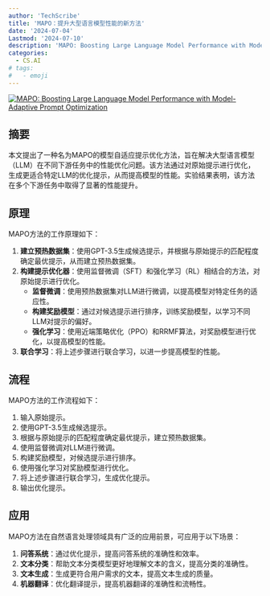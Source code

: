 ```yaml
---
author: 'TechScribe'
title: 'MAPO：提升大型语言模型性能的新方法'
date: '2024-07-04'
Lastmod: '2024-07-10'
description: 'MAPO: Boosting Large Language Model Performance with Model-Adaptive Prompt Optimization'
categories:
  - CS.AI
# tags:
#   - emoji
---
```


[![MAPO: Boosting Large Language Model Performance with Model-Adaptive Prompt Optimization](https://arxiv-research-1301205113.cos.ap-guangzhou.myqcloud.com/images/2407.04118v1.pdf_0.jpg)](https://arxiv.org/abs/2407.04118v1)

## 摘要

本文提出了一种名为MAPO的模型自适应提示优化方法，旨在解决大型语言模型（LLM）在不同下游任务中的性能优化问题。该方法通过对原始提示进行优化，生成更适合特定LLM的优化提示，从而提高模型的性能。实验结果表明，该方法在多个下游任务中取得了显著的性能提升。<!--more-->

## 原理

MAPO方法的工作原理如下：
1. **建立预热数据集**：使用GPT-3.5生成候选提示，并根据与原始提示的匹配程度确定最优提示，从而建立预热数据集。
2. **构建提示优化器**：使用监督微调（SFT）和强化学习（RL）相结合的方法，对原始提示进行优化。
    - **监督微调**：使用预热数据集对LLM进行微调，以提高模型对特定任务的适应性。
    - **构建奖励模型**：通过对候选提示进行排序，训练奖励模型，以学习不同LLM对提示的偏好。
    - **强化学习**：使用近端策略优化（PPO）和RRMF算法，对奖励模型进行优化，以提高模型的性能。
3. **联合学习**：将上述步骤进行联合学习，以进一步提高模型的性能。

## 流程

MAPO方法的工作流程如下：
1. 输入原始提示。
2. 使用GPT-3.5生成候选提示。
3. 根据与原始提示的匹配程度确定最优提示，建立预热数据集。
4. 使用监督微调对LLM进行微调。
5. 构建奖励模型，对候选提示进行排序。
6. 使用强化学习对奖励模型进行优化。
7. 将上述步骤进行联合学习，生成优化提示。
8. 输出优化提示。

## 应用

MAPO方法在自然语言处理领域具有广泛的应用前景，可应用于以下场景：
1. **问答系统**：通过优化提示，提高问答系统的准确性和效率。
2. **文本分类**：帮助文本分类模型更好地理解文本的含义，提高分类的准确性。
3. **文本生成**：生成更符合用户需求的文本，提高文本生成的质量。
4. **机器翻译**：优化翻译提示，提高机器翻译的准确性和流畅性。